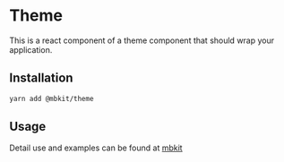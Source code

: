 # Theme

This is a react component of a theme component that should wrap your application.

## Installation

```sh
yarn add @mbkit/theme
```

## Usage

Detail use and examples can be found at [mbkit](https://mbkit.netlify.com/components/theme)